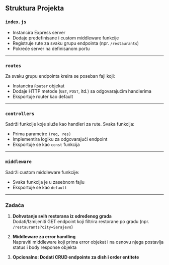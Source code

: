 ## Struktura Projekta

### `index.js`

- Instancira Express server  
- Dodaje predefinisane i custom middleware funkcije  
- Registruje rute za svaku grupu endpointa (npr. `/restaurants`)  
- Pokreće server na definisanom portu  

---

### `routes`

Za svaku grupu endpointa kreira se poseban fajl koji:

- Instancira `Router` objekat  
- Dodaje HTTP metode (`GET`, `POST`, itd.) sa odgovarajućim handlerima  
- Eksportuje router kao default  

---

### `controllers`

Sadrži funkcije koje služe kao handleri za rute. Svaka funkcija:

- Prima parametre `(req, res)`  
- Implementira logiku za odgovarajući endpoint  
- Eksportuje se kao `const` funkcija  

---

### `middleware`

Sadrži custom middleware funkcije:

- Svaka funkcija je u zasebnom fajlu  
- Eksportuje se kao `default`   

---

### Zadaća

1. **Dohvatanje svih restorana iz određenog grada**  
   Dodati/Izmijeniti GET endpoint koji filtrira restorane po gradu (npr. `/restaurants?city=Sarajevo`)  

2. **Middleware za error handling**  
   Napraviti middleware koji prima error objekat i na osnovu njega postavlja status i body response objekta  

3. **Opcionalno: Dodati CRUD endpointe za dish i order entitete**    
